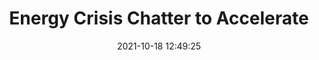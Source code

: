 ---
"title": "Energy Crisis Chatter to Accelerate"
"date": "2021-10-18 12:49:25"
"feed_name": "RIGZONE"
"feed_website": "http://www.rigzone.com/"
"feed_rss": "http://www.rigzone.com/news/rss/rigzone_latest.aspx"
"link": "https://www.rigzone.com/news/energy_crisis_chatter_to_accelerate-18-oct-2021-166749-article/?rss=true"
"source": "None"
"file": "_posts/2021-1-1-b70c1fcfa76c922f683129c171321c7971b6f178.md"
"accident": "0"
"drilling": "0"
"represented_by": "0"
"dead": "0"
"injured": "0"
"arrested": "0"
"place": "unknown place"
"where": "unknown site"
"causes": "unknown"
"place_uri": "unknown place"
---